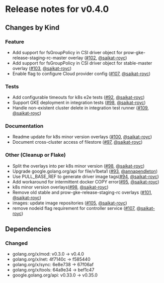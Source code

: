 # Release notes for v0.4.0

## Changes by Kind

### Feature

- Add support for fsGroupPolicy in CSI driver object for prow-gke-release-staging-rc-master overlay ([#102](https://github.com/kubernetes-sigs/gcp-filestore-csi-driver/pull/102), [@saikat-royc](https://github.com/saikat-royc))
- Add support for fsGroupPolicy in CSI driver object for stable-master overlay ([#103](https://github.com/kubernetes-sigs/gcp-filestore-csi-driver/pull/103), [@saikat-royc](https://github.com/saikat-royc))
- Enable flag to configure Cloud provider config ([#107](https://github.com/kubernetes-sigs/gcp-filestore-csi-driver/pull/107), [@saikat-royc](https://github.com/saikat-royc))

### Tests
- Add configurable timeouts for k8s e2e tests ([#92](https://github.com/kubernetes-sigs/gcp-filestore-csi-driver/pull/92), [@saikat-royc](https://github.com/saikat-royc))
- Support GKE deployment in integration tests ([#98](https://github.com/kubernetes-sigs/gcp-filestore-csi-driver/pull/98), [@saikat-royc](https://github.com/saikat-royc))
- Handle non-existent cluster delete in integration test runner ([#109](https://github.com/kubernetes-sigs/gcp-filestore-csi-driver/pull/109), [@saikat-royc](https://github.com/saikat-royc))

### Documentation

- Readme update for k8s minor version overlays ([#100](https://github.com/kubernetes-sigs/gcp-filestore-csi-driver/pull/100), [@saikat-royc](https://github.com/saikat-royc))
- Document cross-cluster access of filestore ([#97](https://github.com/kubernetes-sigs/gcp-filestore-csi-driver/pull/97), [@saikat-royc](https://github.com/saikat-royc))

### Other (Cleanup or Flake)

- Split the overlays into per k8s minor version ([#98](https://github.com/kubernetes-sigs/gcp-filestore-csi-driver/pull/98), [@saikat-royc](https://github.com/saikat-royc))
- Upgrade google.golang.org/api for file/v1beta1 ([#93](https://github.com/kubernetes-sigs/gcp-filestore-csi-driver/pull/93), [@annapendleton](https://github.com/annapendleton))
- Use PULL_BASE_REF to generate driver image tags([#94](https://github.com/kubernetes-sigs/gcp-filestore-csi-driver/pull/94), [@saikat-royc](https://github.com/saikat-royc))
- Add workaround for intermittent docker COPY error([#95](https://github.com/kubernetes-sigs/gcp-filestore-csi-driver/pull/95), [@saikat-royc](https://github.com/saikat-royc))
- k8s minor version overlays([#98](https://github.com/kubernetes-sigs/gcp-filestore-csi-driver/pull/98), [@saikat-royc](https://github.com/saikat-royc))
- Remove old stable and prow-gke-release-staging-rc overlays ([#101](https://github.com/kubernetes-sigs/gcp-filestore-csi-driver/pull/101), [@saikat-royc](https://github.com/saikat-royc))
- images: update image repositories ([#105](https://github.com/kubernetes-sigs/gcp-filestore-csi-driver/pull/105), [@saikat-royc](https://github.com/saikat-royc))
- remove nodeid flag requirement for controller service ([#107](https://github.com/kubernetes-sigs/gcp-filestore-csi-driver/pull/107), [@saikat-royc](https://github.com/saikat-royc))

## Dependencies

### Changed
- golang.org/x/mod: v0.3.0 → v0.4.0
- golang.org/x/net: 4f7140c → f585440
- golang.org/x/sync: 6e8e738 → 67f06af
- golang.org/x/tools: 64a9e34 → bef1c47
- google.golang.org/api: v0.33.0 → v0.35.0
